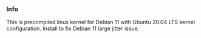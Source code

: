 ### Info
This is precompiled linux kernel for Debian 11 with Ubuntu 20.04 LTS kernel configuration. Install to fix Debian 11 large jitter issue.  